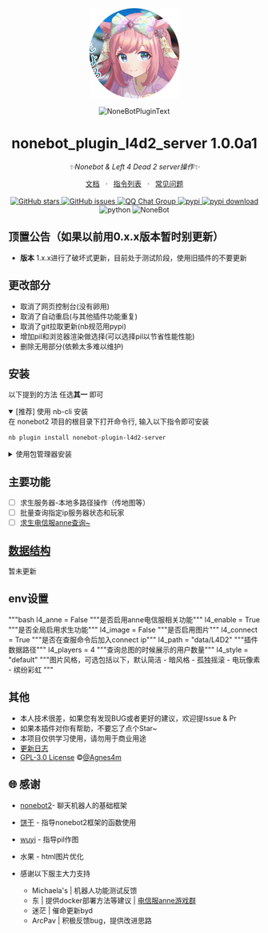<!-- markdownlint-disable MD026 MD031 MD033 MD036 MD041 MD046 MD051 -->
<div align="center">
  <img src="https://raw.githubusercontent.com/Agnes4m/nonebot_plugin_l4d2_server/main/image/logo.png" width="180" height="180"  alt="AgnesDigitalLogo">
  <br>
  <p><img src="https://s2.loli.net/2022/06/16/xsVUGRrkbn1ljTD.png" width="240" alt="NoneBotPluginText"></p>
</div>

<div align="center">

# nonebot_plugin_l4d2_server 1.0.0a1

_✨Nonebot & Left 4 Dead 2 server操作✨_
<div align = "center">
        <a href="https://agnes4m.github.io/l4d2/" target="_blank">文档</a> &nbsp; · &nbsp;
        <a href="https://agnes4m.github.io/l4d2/reader/#%E5%8A%9F%E8%83%BD-%E6%8C%87%E4%BB%A4-%F0%9F%A4%94" target="_blank">指令列表</a> &nbsp; · &nbsp;
        <a href="https://agnes4m.github.io/l4d2/bug/">常见问题</a>
</div><br>
<a href="https://github.com/Agnes4m/nonebot_plugin_l4d2_server/stargazers">
        <img alt="GitHub stars" src="https://img.shields.io/github/stars/Agnes4m/nonebot_plugin_l4d2_server" alt="stars">
</a>
<a href="https://github.com/Agnes4m/nonebot_plugin_l4d2_server/issues">
        <img alt="GitHub issues" src="https://img.shields.io/github/issues/Agnes4m/nonebot_plugin_l4d2_server" alt="issues">
</a>
<a href="https://jq.qq.com/?_wv=1027&k=HdjoCcAe">
        <img src="https://img.shields.io/badge/QQ%E7%BE%A4-399365126-orange?style=flat-square" alt="QQ Chat Group">
</a>
<a href="https://pypi.python.org/pypi/nonebot_plugin_l4d2_server">
        <img src="https://img.shields.io/pypi/v/nonebot_plugin_l4d2_server.svg" alt="pypi">
</a>
<a href="https://pypi.python.org/pypi/nonebot_plugin_l4d2_server">
    <img src="https://img.shields.io/pypi/dm/nonebot_plugin_l4d2_server" alt="pypi download">
</a>
    <img src="https://img.shields.io/badge/python-3.9+-blue.svg" alt="python">
    <img src="https://img.shields.io/badge/nonebot-2.0.0+-red.svg" alt="NoneBot">

</div>

## 顶置公告（如果以前用0.x.x版本暂时别更新）

- **版本**  1.x.x进行了破坏式更新，目前处于测试阶段，使用旧插件的不要更新

## 更改部分

- 取消了网页控制台(没有卵用)
- 取消了自动重启(与其他插件功能重复)
- 取消了git拉取更新(nb规范用pypi)
- 增加pil和浏览器渲染做选择(可以选择pil以节省性能性能)
- 删除无用部分(依赖太多难以维护)

## 安装

以下提到的方法 任选**其一** 即可

<details open>
<summary>[推荐] 使用 nb-cli 安装</summary>
在 nonebot2 项目的根目录下打开命令行, 输入以下指令即可安装

```bash
nb plugin install nonebot-plugin-l4d2-server
```

</details>

<details>
<summary>使用包管理器安装</summary>
在 nonebot2 项目的插件目录下, 打开命令行, 根据你使用的包管理器, 输入相应的安装命令

<details>
<summary>pip</summary>

```bash
pip install nonebot-plugin-l4d2-server
```

</details>
<details>
<summary>pdm</summary>

```bash
pdm add nonebot-plugin-l4d2-server
```

</details>
<details>
<summary>poetry</summary>

```bash
poetry add nonebot-plugin-l4d2-server
```

</details>
<details>
<summary>conda</summary>

```bash
conda install nonebot-plugin-l4d2-server
```

</details>
</details>

## 主要功能

- [ ] 求生服务器-本地多路径操作（传地图等）
- [ ] 批量查询指定ip服务器状态和玩家
- [ ] [求生电信服anne](https://github.com/fantasylidong/CompetitiveWithAnne)[查询~](https://sb.trygek.com/l4d_stats/ranking/index.php)

## [数据结构](./docs/standand.md)

暂未更新

## env设置

"""bash
    l4_anne = False
    """是否启用anne电信服相关功能"""
    l4_enable = True
    """是否全局启用求生功能"""
    l4_image = False
    """是否启用图片"""
    l4_connect = True
    """是否在查服命令后加入connect ip"""
    l4_path = "data/L4D2"
    """插件数据路径"""
    l4_players = 4
    """查询总图的时候展示的用户数量"""
    l4_style = "default"
    """图片风格，可选包括以下，默认简洁
    - 暗风格
    - 孤独摇滚
    - 电玩像素
    - 缤纷彩虹
"""

## 其他

- 本人技术很差，如果您有发现BUG或者更好的建议，欢迎提Issue & Pr
- 如果本插件对你有帮助，不要忘了点个Star~
- 本项目仅供学习使用，请勿用于商业用途
- [更新日志](./docs/update.md)
- [GPL-3.0 License](https://github.com/Agnes4m/nonebot_plugin_l4d2_server/blob/main/LICENSE) ©[@Agnes4m](https://github.com/Agnes4m)

## 🌐 感谢

- [nonebot2](https://github.com/nonebot/nonebot2)- 聊天机器人的基础框架
- [饼干](https://github.com/lgc2333) - 指导nonebot2框架的函数使用
- [wuyi](https://github.com/KimigaiiWuyi/) - 指导pil作图
- 水果 - html图片优化

- 感谢以下服主大力支持
  - Michaela's | 机器人功能测试反馈
  - 东 | 提供docker部署方法等建议 | [电信服anne游戏群](http://qm.qq.com/cgi-bin/qm/qr?_wv=1027&k=6i7r5aJ7Jyg0ejby4rt9GWmFRF53nV1K&authKey=ekMsWepBZPL26%2BfJAG%2F95JD0fhvH39%2BIGVyKOvNlXVDbpIclJlly4kXqukL7JhWR&noverify=0&group_code=883237206)
  - 迷茫 | 催命更新byd
  - ArcPav | 积极反馈bug，提供改进思路
